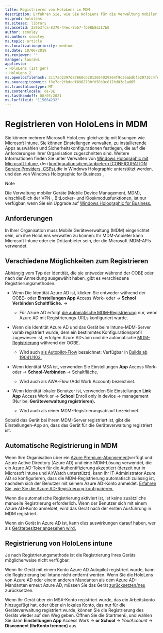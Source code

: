 ```yaml
---
title: Registrieren von HoloLens in MDM
description: Erfahren Sie, wie Sie HoloLens für die Verwaltung mobiler Geräte (Mobile Device Management, MDM) registrieren, um die Verwaltung mehrerer Geräte zu vereinfachen.
ms.prod: hololens
ms.sitesec: library
ms.assetid: 2a9b3fca-8370-44ec-8b57-fb98b8d317b0
author: scooley
ms.author: scooley
ms.topic: article
ms.localizationpriority: medium
ms.date: 10/06/2019
ms.reviewer: ''
manager: laurawi
appliesto:
- HoloLens (1st gen)
- HoloLens 2
ms.openlocfilehash: 3c17ad2397d87660cb2013604029864f9c36abdbf520710c4fe5952e3440e3a5
ms.sourcegitcommit: f8e7cc2fbdcdf8962700fd50b9c017bd83d1ad65
ms.translationtype: MT
ms.contentlocale: de-DE
ms.lasthandoff: 08/05/2021
ms.locfileid: "115664232"
---
```

# <a name="enroll-hololens-in-mdm"></a>Registrieren von HoloLens in MDM

Sie können mehrere Microsoft HoloLens gleichzeitig mit lösungen wie [Microsoft Intune.](/intune/windows-holographic-for-business) Sie können Einstellungen verwalten, zu installierende Apps auswählen und Sicherheitskonfigurationen festlegen, die auf die Anforderungen Ihrer Organisation zugeschnitten sind. Weitere Informationen finden Sie unter Verwalten von [Windows Holographic mit Microsoft Intune](/intune/windows-holographic-for-business), den [konfigurationsdienstanbietern (CONFIGURATION Service Providers, CSPs),](https://msdn.microsoft.com/windows/hardware/commercialize/customize/mdm/configuration-service-provider-reference#hololens)die in Windows Holographic unterstützt werden, und den von Windows Holographic for Business [.](https://msdn.microsoft.com/windows/hardware/commercialize/customize/mdm/policy-configuration-service-provider#hololenspolicies)

> [!NOTE]
> Die Verwaltung mobiler Geräte (Mobile Device Management, MDM), einschließlich der VPN-, BitLocker- und Kioskmodusfunktionen, ist nur verfügbar, wenn Sie ein Upgrade auf [Windows Holographic for Business.](hololens1-upgrade-enterprise.md)

## <a name="requirements"></a>Anforderungen

 In Ihrer Organisation muss Mobile Geräteverwaltung (MDM) eingerichtet sein, um ihre HoloLens verwalten zu können. Ihr MDM-Anbieter kann Microsoft Intune oder ein Drittanbieter sein, der die Microsoft-MDM-APIs verwendet.
 
## <a name="different-ways-to-enroll"></a>Verschiedene Möglichkeiten zum Registrieren

Abhängig vom Typ der Identität, die [sie](hololens-identity.md) entweder während der OOBE oder nach der Anmeldung ausgewählt haben, gibt es verschiedene Registrierungsmethoden.

- Wenn Die Identität Azure AD ist, klicken Sie entweder während der OOBE- oder **Einstellungen App** Access Work- oder  ->  **School Verbinden Schaltfläche.**  ->  
    - Für Azure AD erfolgt [die automatische MDM-Registrierung](hololens-enroll-mdm.md#auto-enrollment-in-mdm) nur, wenn Azure AD mit Registrierungs-URLs konfiguriert wurde.
     
- Wenn die Identität Azure AD und das Gerät beim Intune-MDM-Server vorab registriert wurde, dem ein bestimmtes Konfigurationsprofil zugewiesen ist, erfolgen Azure AD-Join und die automatische [MDM-Registrierung](hololens-enroll-mdm.md#auto-enrollment-in-mdm) während der OOBE.
    - Wird auch [als Autopilot-Flow](hololens2-autopilot.md) bezeichnet: Verfügbar in [Builds ab 19041.1103.](hololens-release-notes.md#windows-holographic-version-2004)
    

- Wenn Identität MSA ist, verwenden Sie Einstellungen **App** Access Work- oder  ->  **School-Verbinden**  ->   Schaltfläche.
    - Wird auch als AWA-Flow (Add Work Account) bezeichnet.
- Wenn Identität lokaler Benutzer ist, verwenden Sie Einstellungen **Link App** Access Work or  ->  **School** Enroll only in device  ->  management (Nur bei **Geräteverwaltung registrieren).**
    - Wird auch als reiner MDM-Registrierungsablauf bezeichnet.

Sobald das Gerät bei Ihrem MDM-Server registriert ist, gibt die Einstellungen-App an, dass das Gerät für die Geräteverwaltung registriert ist.

## <a name="auto-enrollment-in-mdm"></a>Automatische Registrierung in MDM

Wenn Ihre Organisation über ein [Azure Premium-Abonnement](https://azure.microsoft.com/overview/)verfügt und Azure Active Directory (Azure AD) und eine MDM-Lösung verwendet, die ein Azure AD-Token für die Authentifizierung akzeptiert (derzeit nur in Microsoft Intune und AirWatch unterstützt), kann Ihr IT-Administrator Azure AD so konfigurieren, dass die MDM-Registrierung automatisch zulässig ist, nachdem sich der Benutzer mit seinem Azure AD-Konto anmeldet. [Erfahren Sie, wie Sie die Azure AD-Registrierung konfigurieren.](/mem/intune/enrollment/windows-enroll#enable-windows-10-automatic-enrollment)

Wenn die automatische Registrierung aktiviert ist, ist keine zusätzliche manuelle Registrierung erforderlich. Wenn der Benutzer sich mit einem Azure AD-Konto anmeldet, wird das Gerät nach der ersten Ausführung in MDM registriert.

Wenn ein Gerät in Azure AD ist, kann dies auswirkungen darauf haben, wer als [Gerätebesitzer angesehen wird.](security-adminless-os.md#device-owner)

## <a name="unenroll-hololens-from-intune"></a>Registrierung von HoloLens intune

Je nach Registrierungsmethode ist die Registrierung Ihres Geräts möglicherweise nicht verfügbar.

Wenn Ihr Gerät mit einem Konto Azure AD Autopilot registriert wurde, kann die Registrierung bei Intune nicht entfernt werden. Wenn Sie die HoloLens von Azure AD oder einem anderen Mandanten als dem Azure AD-Mandanten erneut Azure AD, müssen Sie das Gerät [zurücksetzen/neu](hololens-recovery.md#reset-the-device) zurücksetzen.

Wenn Ihr Gerät über ein MSA-Konto registriert wurde, das ein Arbeitskonto hinzugefügt hat, oder über ein lokales Konto, das nur für die Geräteverwaltung registriert wurde, können Sie die Registrierung des Geräts wieder auf den Weg geben. Öffnen Sie die Startmenü, und wählen Sie dann **Einstellungen App** Access Work  ->  **or School**  ->  *YourAccount*  ->  **Disconnect (IhrKonto trennen)** aus.
